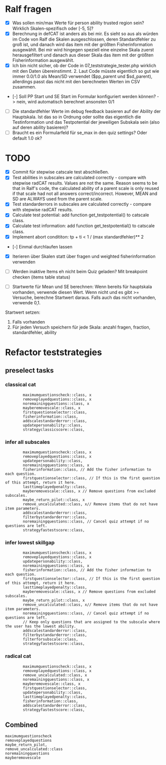 # Ralf fragen
- [x] Was sollen min/max Werte für person ability trusted region sein? Wirklich Skalen-spezifisch oder [-5, 5]?
- [x] Berechnung in defCAT ist anders als bei mir. Es sieht so aus als würden im Code von Ralf die Skalen ausgeschlossen, deren Standardfehler zu groß ist, und danach wird das item mit der größten Fisherinformation ausgewählt. Bei mir wird hingegen speziell eine einzelne Skala zuerst herausgefiltert und danach aus dieser Skala das item mit der größten Fisherinformation ausgewählt.
- [x] Ich bin nicht sicher, ob der Code in 07_teststrategie_tester.php wirklich mit den Daten übereinstimmt.
      2. Laut Code müsste eigentlich so gut wie immer 0.0/1.0 als Mean/SD verwendet ($pp_parent und $sd_parent), allerdings passt das nicht mit den berechneten Werten im CSV zusammen.
- [-] Soll PP Start und SE Start im Formular konfiguriert werden können? -> nein, wird automatisch berechnet ansonsten 0/1
- [ ] Die standardfehler Werte im debug feedback basieren auf der Ability der Hauptskala. Ist das so in Ordnung oder sollte das eigentlich die Testinformation und das Testpotential der jeweiligen Subskala sein (also auf deren ability basieren)?
- [ ] Braucht es ein Formularfeld für se_max in den quiz settings? Oder default 1.0 ok?

# TODO
- [x] Commit für stepwise catscale test abschließen.
- [x] Test abilities in subscales are calculated correctly - compare with stepwise radCAT results.
    Values are not the same.
    Reason seems to be that in Ralf's code, the calculated ability of a parent scale is only reused if that scale had not all answers correct/incorrect.
    However, MEAN and SD are ALWAYS used from the parent scale.
- [x] Test standarderrors in subscales are calculated correctly - compare with stepwise radCAT results.
- [x] Calculate test potential: add function get_testpotential() to catscale class.
- [x] Calculate test information: add function get_testpotential() to catscale class.
- [x] Implement abort condititon: tp + ti < 1 / (max standardfehler)** 2
- [-] Einmal durchlaufen lassen
- [x] Iterieren über Skalen statt über fragen und weighted fisherinformation verwenden
- [ ] Werden inaktive Items eh nicht beim Quiz geladen? Mit breakpoint checken (items table status)
- [ ] Startwerte für Mean und SE berechnen: Wenn bereits für hauptskala vorhanden, verwende diesen Wert. Wenn nicht und es gibt >= Versuche, berechne Startwert daraus. Falls auch das nicht vorhanden, verwende 0,1.


Startwert setzen:
1. Falls vorhanden
2. Für jeden Versuch speichern für jede Skala: anzahl fragen, fraction, standardfehler, ability

# Refactor teststrategies

## preselect tasks
### classical cat

            maximumquestionscheck::class, x
            removeplayedquestions::class, x
            noremainingquestions::class, x
            mayberemovescale::class, x
            firstquestionselector::class,
            fisherinformation::class,
            addscalestandarderror::class,
            updatepersonability::class,
            strategyclassicscore::class,

### infer all subscales

            maximumquestionscheck::class, x
            removeplayedquestions::class, x
            updatepersonability::class,
            noremainingquestions::class, x
            fisherinformation::class, // Add the fisher information to each question.
            firstquestionselector::class, // If this is the first question of this attempt, return it here.
            lasttimeplayedpenalty::class,
            mayberemovescale::class, x // Remove questions from excluded subscales.
            maybe_return_pilot::class, x
            remove_uncalculated::class, x// Remove items that do not have item parameters.
            addscalestandarderror::class,
            filterbystandarderror::class,
            noremainingquestions::class, // Cancel quiz attempt if no questions are left.
            strategyfastestscore::class,

### infer lowest skillgap

            maximumquestionscheck::class, x
            removeplayedquestions::class, x
            updatepersonability::class,
            noremainingquestions::class, x
            fisherinformation::class, // Add the fisher information to each question.
            firstquestionselector::class, // If this is the first question of this attempt, return it here.
            lasttimeplayedpenalty::class,
            mayberemovescale::class, x // Remove questions from excluded subscales.
            maybe_return_pilot::class, x
            remove_uncalculated::class, x// Remove items that do not have item parameters.
            noremainingquestions::class, // Cancel quiz attempt if no questions are left.
            // Keep only questions that are assigned to the subscale where the user has the lowest ability.
            addscalestandarderror::class,
            filterbystandarderror::class,
            filterforsubscale::class,
            strategyfastestscore::class,

### radical cat

            maximumquestionscheck::class, x
            removeplayedquestions::class, x
            remove_uncalculated::class, x
            noremainingquestions::class, x
            mayberemovescale::class, x
            firstquestionselector::class,
            updatepersonability::class,
            lasttimeplayedpenalty::class,
            fisherinformation::class,
            addscalestandarderror::class,
            strategyfastestscore::class,


## Combined

    maximumquestionscheck
    removeplayedquestions
    maybe_return_pilot,
    remove_uncalculated::class
    noremainingquestions
    mayberemovescale


